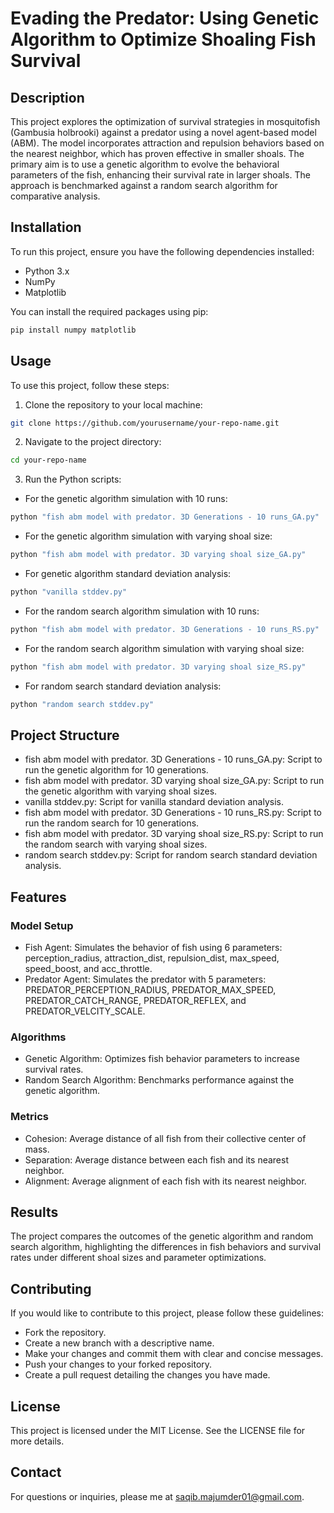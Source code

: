 # Evading the Predator: Using Genetic Algorithm to Optimize Shoaling Fish Survival

## Description

This project explores the optimization of survival strategies in mosquitofish (Gambusia holbrooki) against a predator using a novel agent-based model (ABM). The model incorporates attraction and repulsion behaviors based on the nearest neighbor, which has proven effective in smaller shoals. The primary aim is to use a genetic algorithm to evolve the behavioral parameters of the fish, enhancing their survival rate in larger shoals. The approach is benchmarked against a random search algorithm for comparative analysis.

## Installation

To run this project, ensure you have the following dependencies installed:

- Python 3.x
- NumPy
- Matplotlib

You can install the required packages using pip:

```bash
pip install numpy matplotlib
```

## Usage
To use this project, follow these steps:
1. Clone the repository to your local machine:
```bash
git clone https://github.com/yourusername/your-repo-name.git
```
2. Navigate to the project directory:
```bash
cd your-repo-name
```
3. Run the Python scripts:
- For the genetic algorithm simulation with 10 runs:
```bash
python "fish abm model with predator. 3D Generations - 10 runs_GA.py"
```

- For the genetic algorithm simulation with varying shoal size:
```bash
python "fish abm model with predator. 3D varying shoal size_GA.py"
```

- For genetic algorithm standard deviation analysis:

```bash
python "vanilla stddev.py"
```

- For the random search algorithm simulation with 10 runs:
```bash
python "fish abm model with predator. 3D Generations - 10 runs_RS.py"
```

- For the random search algorithm simulation with varying shoal size:
```bash
python "fish abm model with predator. 3D varying shoal size_RS.py"
```

- For random search standard deviation analysis:
```bash
python "random search stddev.py"
```



## Project Structure
- fish abm model with predator. 3D Generations - 10 runs_GA.py: Script to run the genetic algorithm for 10 generations.
- fish abm model with predator. 3D varying shoal size_GA.py: Script to run the genetic algorithm with varying shoal sizes.
- vanilla stddev.py: Script for vanilla standard deviation analysis.
- fish abm model with predator. 3D Generations - 10 runs_RS.py: Script to run the random search for 10 generations.
- fish abm model with predator. 3D varying shoal size_RS.py: Script to run the random search with varying shoal sizes.
- random search stddev.py: Script for random search standard deviation analysis.

## Features
### Model Setup
- Fish Agent: Simulates the behavior of fish using 6 parameters: perception_radius, attraction_dist, repulsion_dist, max_speed, speed_boost, and acc_throttle.
- Predator Agent: Simulates the predator with 5 parameters: PREDATOR_PERCEPTION_RADIUS, PREDATOR_MAX_SPEED, PREDATOR_CATCH_RANGE, PREDATOR_REFLEX, and PREDATOR_VELCITY_SCALE.
### Algorithms
- Genetic Algorithm: Optimizes fish behavior parameters to increase survival rates.
- Random Search Algorithm: Benchmarks performance against the genetic algorithm.
### Metrics
- Cohesion: Average distance of all fish from their collective center of mass.
- Separation: Average distance between each fish and its nearest neighbor.
- Alignment: Average alignment of each fish with its nearest neighbor.
  
## Results
The project compares the outcomes of the genetic algorithm and random search algorithm, highlighting the differences in fish behaviors and survival rates under different shoal sizes and parameter optimizations.

## Contributing
If you would like to contribute to this project, please follow these guidelines:
- Fork the repository.
- Create a new branch with a descriptive name.
- Make your changes and commit them with clear and concise messages.
- Push your changes to your forked repository.
- Create a pull request detailing the changes you have made.

## License
This project is licensed under the MIT License. See the LICENSE file for more details.

## Contact
For questions or inquiries, please me at saqib.majumder01@gmail.com.
